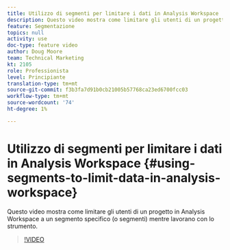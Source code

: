 ```yaml
---
title: Utilizzo di segmenti per limitare i dati in Analysis Workspace
description: Questo video mostra come limitare gli utenti di un progetto in Analysis Workspace a un segmento specifico (o segmenti) mentre lavorano con lo strumento.
feature: Segmentazione
topics: null
activity: use
doc-type: feature video
author: Doug Moore
team: Technical Marketing
kt: 2105
role: Professionista
level: Principiante
translation-type: tm+mt
source-git-commit: f3b3fa7d91b0cb21005b57768ca23ed6700fcc03
workflow-type: tm+mt
source-wordcount: '74'
ht-degree: 1%

---
```



# Utilizzo di segmenti per limitare i dati in Analysis Workspace {#using-segments-to-limit-data-in-analysis-workspace}

Questo video mostra come limitare gli utenti di un progetto in Analysis Workspace a un segmento specifico (o segmenti) mentre lavorano con lo strumento.

>[!VIDEO](https://video.tv.adobe.com/v/24038/?quality=12)
